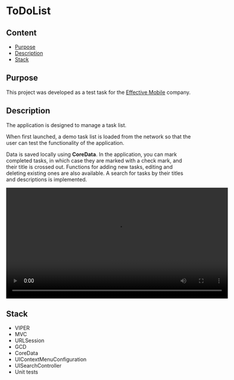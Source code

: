 # ToDoList
## Content
- [Purpose](#purpose)
- [Description](#description)
- [Stack](#stack)
## Purpose
This project was developed as a test task for the [Effective Mobile](https://effective-mobile.ru) company.
## Description
<p>The application is designed to manage a task list.</p>
<p>When first launched, a demo task list is loaded from the network so that the user can test the functionality of the application. </p>
<p>Data is saved locally using <b>CoreData</b>. In the application, you can mark completed tasks, in which case they are marked with a check mark, and their title is crossed out. Functions for adding new tasks, editing and deleting existing ones are also available. A search for tasks by their titles and descriptions is implemented.
</p>
<video controls width="600">
  <source src="ToDoList/ToDoList_Effective_Mobile.MOV" type="video/mp4">
  Ваш браузер не поддерживает видео.
</video>

## Stack
- VIPER
- MVC
- URLSession
- GCD
- CoreData
- UIContextMenuConfiguration
- UISearchController
- Unit tests
